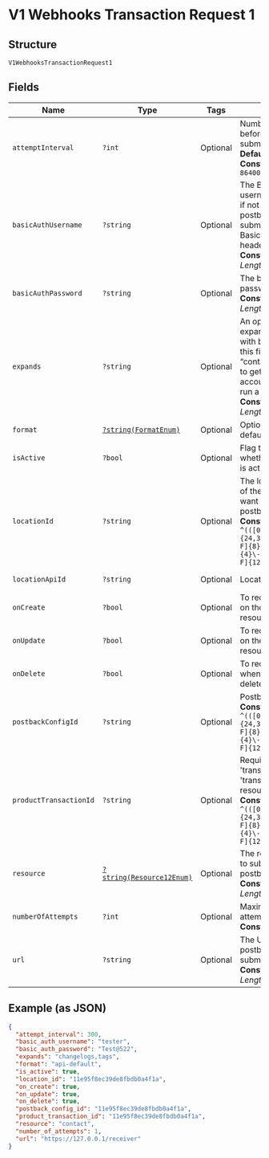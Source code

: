 
# V1 Webhooks Transaction Request 1

## Structure

`V1WebhooksTransactionRequest1`

## Fields

| Name | Type | Tags | Description | Getter | Setter |
|  --- | --- | --- | --- | --- | --- |
| `attemptInterval` | `?int` | Optional | Number of seconds before another retry is submitted<br>**Default**: `300`<br>**Constraints**: `>= 300`, `<= 86400` | getAttemptInterval(): ?int | setAttemptInterval(?int attemptInterval): void |
| `basicAuthUsername` | `?string` | Optional | The Basic authorization username for the URL, if not supplied, the postback will be submitted without Basic authorization headers<br>**Constraints**: *Maximum Length*: `512` | getBasicAuthUsername(): ?string | setBasicAuthUsername(?string basicAuthUsername): void |
| `basicAuthPassword` | `?string` | Optional | The basic authorization password<br>**Constraints**: *Maximum Length*: `512` | getBasicAuthPassword(): ?string | setBasicAuthPassword(?string basicAuthPassword): void |
| `expands` | `?string` | Optional | An option list of expanded data to send with base data. (i.e. set this field to “contact,account_vault” to get the contact an accountvault used to run a transaction.)<br>**Constraints**: *Maximum Length*: `512` | getExpands(): ?string | setExpands(?string expands): void |
| `format` | [`?string(FormatEnum)`](../../doc/models/format-enum.md) | Optional | Options include: api-default | getFormat(): ?string | setFormat(?string format): void |
| `isActive` | `?bool` | Optional | Flag to indicate whether configuration is active (in effect). | getIsActive(): ?bool | setIsActive(?bool isActive): void |
| `locationId` | `?string` | Optional | The location identifier of the resource you want to recieve postbacks from.<br>**Constraints**: *Pattern*: `^(([0-9a-fA-F\-]{24,36})\|(([0-9a-fA-F]{8})-(([0-9a-fA-F]{4}\-){3})([0-9a-fA-F]{12})))$` | getLocationId(): ?string | setLocationId(?string locationId): void |
| `locationApiId` | `?string` | Optional | Location Api ID | getLocationApiId(): ?string | setLocationApiId(?string locationApiId): void |
| `onCreate` | `?bool` | Optional | To receive postbacks on the creation of a resource | getOnCreate(): ?bool | setOnCreate(?bool onCreate): void |
| `onUpdate` | `?bool` | Optional | To receive postbacks on the updating of a resource | getOnUpdate(): ?bool | setOnUpdate(?bool onUpdate): void |
| `onDelete` | `?bool` | Optional | To receive postbacks when the record is deleted | getOnDelete(): ?bool | setOnDelete(?bool onDelete): void |
| `postbackConfigId` | `?string` | Optional | Postback Config ID<br>**Constraints**: *Pattern*: `^(([0-9a-fA-F\-]{24,36})\|(([0-9a-fA-F]{8})-(([0-9a-fA-F]{4}\-){3})([0-9a-fA-F]{12})))$` | getPostbackConfigId(): ?string | setPostbackConfigId(?string postbackConfigId): void |
| `productTransactionId` | `?string` | Optional | Required when using 'transaction' or 'transactionbatch' resource<br>**Constraints**: *Pattern*: `^(([0-9a-fA-F\-]{24,36})\|(([0-9a-fA-F]{8})-(([0-9a-fA-F]{4}\-){3})([0-9a-fA-F]{12})))$` | getProductTransactionId(): ?string | setProductTransactionId(?string productTransactionId): void |
| `resource` | [`?string(Resource12Enum)`](../../doc/models/resource-12-enum.md) | Optional | The resource you want to subscribe the postbacks to.<br>**Constraints**: *Maximum Length*: `128` | getResource(): ?string | setResource(?string resource): void |
| `numberOfAttempts` | `?int` | Optional | Maximum number of attempts on failure<br>**Constraints**: `>= 1`, `<= 5` | getNumberOfAttempts(): ?int | setNumberOfAttempts(?int numberOfAttempts): void |
| `url` | `?string` | Optional | The URL where the postback will be submitted<br>**Constraints**: *Maximum Length*: `512` | getUrl(): ?string | setUrl(?string url): void |

## Example (as JSON)

```json
{
  "attempt_interval": 300,
  "basic_auth_username": "tester",
  "basic_auth_password": "Test@522",
  "expands": "changelogs,tags",
  "format": "api-default",
  "is_active": true,
  "location_id": "11e95f8ec39de8fbdb0a4f1a",
  "on_create": true,
  "on_update": true,
  "on_delete": true,
  "postback_config_id": "11e95f8ec39de8fbdb0a4f1a",
  "product_transaction_id": "11e95f8ec39de8fbdb0a4f1a",
  "resource": "contact",
  "number_of_attempts": 1,
  "url": "https://127.0.0.1/receiver"
}
```

